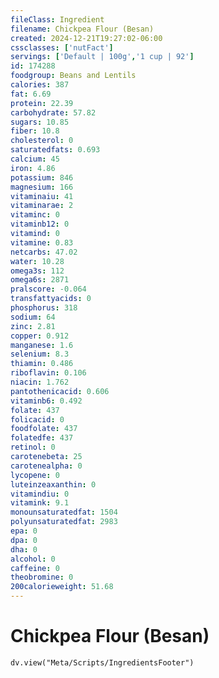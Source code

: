 ```yaml
---
fileClass: Ingredient
filename: Chickpea Flour (Besan)
created: 2024-12-21T19:27:02-06:00
cssclasses: ['nutFact']
servings: ['Default | 100g','1 cup | 92']
id: 174288
foodgroup: Beans and Lentils
calories: 387
fat: 6.69
protein: 22.39
carbohydrate: 57.82
sugars: 10.85
fiber: 10.8
cholesterol: 0
saturatedfats: 0.693
calcium: 45
iron: 4.86
potassium: 846
magnesium: 166
vitaminaiu: 41
vitaminarae: 2
vitaminc: 0
vitaminb12: 0
vitamind: 0
vitamine: 0.83
netcarbs: 47.02
water: 10.28
omega3s: 112
omega6s: 2871
pralscore: -0.064
transfattyacids: 0
phosphorus: 318
sodium: 64
zinc: 2.81
copper: 0.912
manganese: 1.6
selenium: 8.3
thiamin: 0.486
riboflavin: 0.106
niacin: 1.762
pantothenicacid: 0.606
vitaminb6: 0.492
folate: 437
folicacid: 0
foodfolate: 437
folatedfe: 437
retinol: 0
carotenebeta: 25
carotenealpha: 0
lycopene: 0
luteinzeaxanthin: 0
vitamindiu: 0
vitamink: 9.1
monounsaturatedfat: 1504
polyunsaturatedfat: 2983
epa: 0
dpa: 0
dha: 0
alcohol: 0
caffeine: 0
theobromine: 0
200calorieweight: 51.68
---
```


# Chickpea Flour (Besan)

```dataviewjs
dv.view("Meta/Scripts/IngredientsFooter")
```